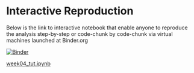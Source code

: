 
# Interactive Reproduction

Below is the link to interactive notebook that enable anyone to reproduce the analysis step-by-step or code-chunk by code-chunk via virtual machines launched at Binder.org

[![Binder](https://mybinder.org/badge_logo.svg)](https://mybinder.org/v2/gh/MartinSchweinberger/SLAT7855_Interactive/main?labpath=week04_tut.ipynb)

[week04_tut.ipynb](https://mybinder.org/v2/gh/MartinSchweinberger/SLAT7855_Interactive/main?labpath=week04_tut.ipynb)


